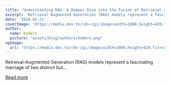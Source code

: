 ```yaml
---
title: 'Understanding RAG: A Deeper Dive into the Fusion of Retrieval and Generation'
excerpt: 'Retrieval-Augmented Generation (RAG) models represent a fascinating marriage of two distinct but...'
date: '2024-02-21'
coverImage: 'https://media.dev.to/cdn-cgi/image/width=1000,height=420,fit=cover,gravity=auto,format=auto/https%3A%2F%2Fdev-to-uploads.s3.amazonaws.com%2Fuploads%2Farticles%2Fxmr8m287ns661ehfjv46.png'
author:
  name: Koders
  picture: "assets/blog/authors/koders.png"
ogImage:
  url: 'https://media.dev.to/cdn-cgi/image/width=1000,height=420,fit=cover,gravity=auto,format=auto/https%3A%2F%2Fdev-to-uploads.s3.amazonaws.com%2Fuploads%2Farticles%2Fxmr8m287ns661ehfjv46.png'
---
```


Retrieval-Augmented Generation (RAG) models represent a fascinating marriage of two distinct but...

[Read more](https://dev.to/portkey/understanding-rag-a-deeper-dive-into-the-fusion-of-retrieval-and-generation-1l4b)
